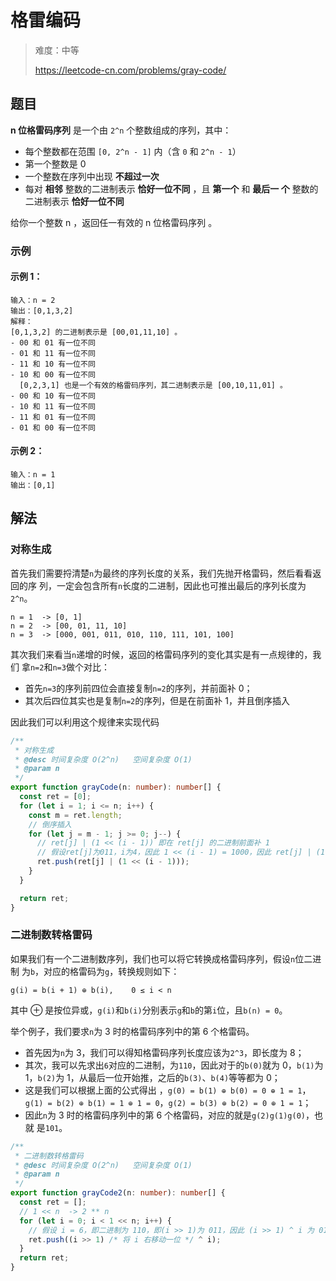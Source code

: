 # 格雷编码

> 难度：中等
>
> https://leetcode-cn.com/problems/gray-code/

## 题目

**n 位格雷码序列** 是一个由 `2^n` 个整数组成的序列，其中：

- 每个整数都在范围 `[0, 2^n - 1]` 内（含 `0` 和 `2^n - 1`）
- 第一个整数是 0
- 一个整数在序列中出现 **不超过一次**
- 每对 **相邻** 整数的二进制表示 **恰好一位不同** ，且 **第一个** 和 **最后一
  个** 整数的二进制表示 **恰好一位不同**

给你一个整数 n ，返回任一有效的 n 位格雷码序列 。

### 示例

#### 示例 1：

```
输入：n = 2
输出：[0,1,3,2]
解释：
[0,1,3,2] 的二进制表示是 [00,01,11,10] 。
- 00 和 01 有一位不同
- 01 和 11 有一位不同
- 11 和 10 有一位不同
- 10 和 00 有一位不同
  [0,2,3,1] 也是一个有效的格雷码序列，其二进制表示是 [00,10,11,01] 。
- 00 和 10 有一位不同
- 10 和 11 有一位不同
- 11 和 01 有一位不同
- 01 和 00 有一位不同
```

#### 示例 2：

```
输入：n = 1
输出：[0,1]
```

## 解法

### 对称生成

首先我们需要捋清楚`n`为最终的序列长度的关系，我们先抛开格雷码，然后看看返回的序
列，一定会包含所有`n`长度的二进制，因此也可推出最后的序列长度为`2^n`。

```
n = 1  -> [0, 1]
n = 2  -> [00, 01, 11, 10]
n = 3  -> [000, 001, 011, 010, 110, 111, 101, 100]
```

其次我们来看当`n`递增的时候，返回的格雷码序列的变化其实是有一点规律的，我们
拿`n=2`和`n=3`做个对比：

- 首先`n=3`的序列前四位会直接复制`n=2`的序列，并前面补 0；
- 其次后四位其实也是复制`n=2`的序列，但是在前面补 1，并且倒序插入

因此我们可以利用这个规律来实现代码

```typescript
/**
 * 对称生成
 * @desc 时间复杂度 O(2^n)   空间复杂度 O(1)
 * @param n
 */
export function grayCode(n: number): number[] {
  const ret = [0];
  for (let i = 1; i <= n; i++) {
    const m = ret.length;
    // 倒序插入
    for (let j = m - 1; j >= 0; j--) {
      // ret[j] | (1 << (i - 1)) 即在 ret[j] 的二进制前面补 1
      // 假设ret[j]为011，i为4，因此 1 << (i - 1) = 1000，因此 ret[j] | (1 << (i - 1)) = 001 | 1000 = 1001
      ret.push(ret[j] | (1 << (i - 1)));
    }
  }

  return ret;
}
```

### 二进制数转格雷码

如果我们有一个二进制数序列，我们也可以将它转换成格雷码序列，假设`n`位二进制
为`b`，对应的格雷码为`g`，转换规则如下：

```
g(i) = b(i + 1) ⊕ b(i),    0 ≤ i < n
```

其中 ⊕ 是按位异或，`g(i)`和`b(i)`分别表示`g`和`b`的第`i`位，且`b(n) = 0`。

举个例子，我们要求`n`为 3 时的格雷码序列中的第 6 个格雷码。

- 首先因为`n`为 3，我们可以得知格雷码序列长度应该为`2^3`，即长度为 8；
- 其次，我可以先求出`6`对应的二进制，为`110`，因此对于的`b(0)`就为 0，`b(1)`为
  1，`b(2)`为 1，从最后一位开始推，之后的`b(3)`、`b(4)`等等都为 0；
- 这是我们可以根据上面的公式得出
  ，`g(0) = b(1) ⊕ b(0) = 0 ⊕ 1 = 1`，`g(1) = b(2) ⊕ b(1) = 1 ⊕ 1 = 0`，`g(2) = b(3) ⊕ b(2) = 0 ⊕ 1 = 1`；
- 因此`n`为 3 时的格雷码序列中的第 6 个格雷码，对应的就是`g(2)g(1)g(0)`，也就
  是`101`。

```typescript
/**
 * 二进制数转格雷码
 * @desc 时间复杂度 O(2^n)   空间复杂度 O(1)
 * @param n
 */
export function grayCode2(n: number): number[] {
  const ret = [];
  // 1 << n  -> 2 ** n
  for (let i = 0; i < 1 << n; i++) {
    // 假设 i = 6，即二进制为 110，即(i >> 1)为 011，因此 (i >> 1) ^ i 为 011 ^ 110
    ret.push((i >> 1) /* 将 i 右移动一位 */ ^ i);
  }
  return ret;
}
```
